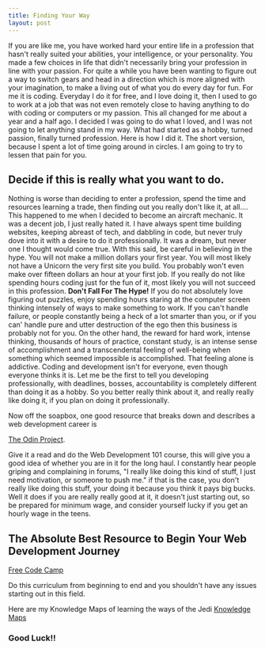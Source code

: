 ```yaml
---
title: Finding Your Way
layout: post
---
```


If you are like me, you have worked hard your entire life in a profession that hasn't really suited your abilities, your intelligence, or your personality.  You made a few choices in life that didn't necessarily bring your profession in line with your passion.  For quite a while you have been wanting to figure out a way to switch gears and head in a direction which is more aligned with your imagination, to make a living out of what you do every day for fun.  For me it is coding.  Everyday I do it for free, and I love doing it, then I used to go to work at a job that was not even remotely close to having anything to do with coding or computers or my passion.  This all changed for me about a year and a half ago.  I decided I was going to do what I loved, and I was not going to let anything stand in my way.  What had started as a hobby, turned passion, finally turned profession.  Here is how I did it.  The short version, because I spent a lot of time going around in circles.  I am going to try to lessen that pain for you.

## Decide if this is really what you want to do.

Nothing is worse than deciding to enter a profession, spend the time and resources learning a trade, then finding out you really don't like it, at all....
This happened to me when I decided to become an aircraft mechanic.  It was a decent job, I just really hated it.  I have always spent time building websites, keeping abreast of tech, and dabbling in code, but never truly dove into it with a desire to do it professionally.  It was a dream, but never one I thought would come true.  With this said, be careful in believing in the hype.  You will not make a million dollars your first year.  You will most likely not have a Unicorn the very first site you build.  You probably won't even make over fifteen dollars an hour at your first job.  If you really do not like spending hours coding just for the fun of it, most likely you will not succeed in this profession. **Don't Fall For The Hype!** If you do not absolutely love figuring out puzzles, enjoy spending hours staring at the computer screen thinking intensely of ways to make something to work. If you can't handle failure, or people constantly being a heck of a lot smarter than you, or if you can' handle pure and utter destruction of the ego then this business is probably not for you. On the other hand, the reward for hard work, intense thinking, thousands of hours of practice, constant study, is an intense sense of accomplishment and a transcendental feeling of well-being when something which seemed impossible is accomplished. That feeling alone is addictive.  Coding and development isn't for everyone, even though everyone thinks it is.  Let me be the first to tell you developing professionally, with deadlines, bosses, accountability is completely different than doing it as a hobby.  So you better really think about it, and really really like doing it, if you plan on doing it  professionally. 

Now off the soapbox, one good resource that breaks down and describes a web development career is 

[The Odin Project](http://theodinproject.com).  

Give it a read and do the Web Development 101 course, this will give you a good idea of whether you are in it for the long haul.  I constantly hear people griping and complaining in forums, "I really like doing this kind of stuff, I just need motivation, or someone to push me." if that is the case, you don't really like doing this stuff, your doing it because you think it pays big bucks. Well it does if you are really really good at it, it doesn't just starting out, so be prepared for minimum wage, and consider yourself lucky if you get an hourly wage in the teens.

## The Absolute Best Resource to Begin Your Web Development Journey
[Free Code Camp](http://freecodecamp.com) 

Do this curriculum from beginning to end and you shouldn't have any issues starting out in this field.

Here are my Knowledge Maps of learning the ways of the Jedi
[Knowledge Maps](http://knowledgemaps.org/profile.php?username=david.ford)

### Good Luck!!
